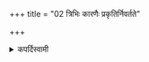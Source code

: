+++
title = "02 त्रिभिः कारणैः प्रकृतिर्निवर्तते"

+++

<details><summary>कपर्दिस्वामी</summary>


<details>

<details><summary>हरदत्तः</summary>


<details>

<details><summary>Müller</summary>

The Prakṛti stops from three causes, from a corollary, from a prohibition, and from loss of purpose.

#####  Commentary

A corollary (pratyāmnāna) occurs, when it is said, 'instead of Kuśa grass, let him make a barhis of reeds.' A prohibition (pratishedha) occurs, when it is said, 'he does not choose an Ārsheya.' Loss of purpose (arthalopa) occurs, when peṣaṇa, pounding, would refer to caru, a pulse, that cannot be pounded, while grains can be.
</details>

<details><summary>थिते</summary>

त्रिभिः कारणैः प्रकृतिर्निवर्तते प्रत्याम्नानात्प्रतिषेधादर्थलोपाच्च २
</details>
